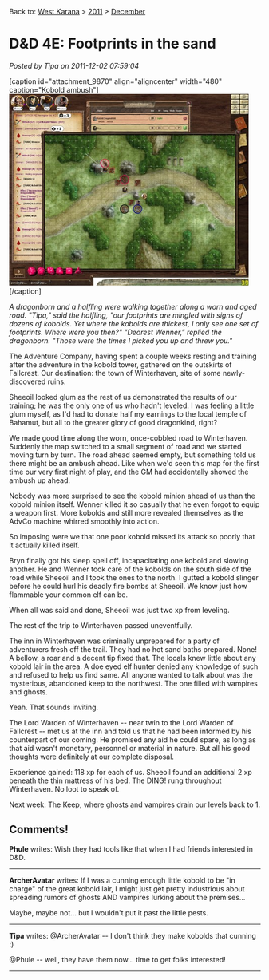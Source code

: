 Back to: [West Karana](/posts/westkarana.md) > [2011](/posts/2011/westkarana.md) > [December](./westkarana.md)
# D&D 4E: Footprints in the sand

*Posted by Tipa on 2011-12-02 07:59:04*

[caption id="attachment\_9870" align="aligncenter" width="480" caption="Kobold ambush"][![](../../../uploads/2011/12/FantasyGrounds-2011-12-01-22-05-16-84-480x384.jpg "Kobold ambush")](../../../uploads/2011/12/FantasyGrounds-2011-12-01-22-05-16-84.jpg)[/caption]

*A dragonborn and a halfling were walking together along a worn and aged road. "Tipa," said the halfling, "our footprints are mingled with signs of dozens of kobolds. Yet where the kobolds are thickest, I only see one set of footprints. Where were you then?" "Dearest Wenner," replied the dragonborn. "Those were the times I picked you up and threw you."*

The Adventure Company, having spent a couple weeks resting and training after the adventure in the kobold tower, gathered on the outskirts of Fallcrest. Our destination: the town of Winterhaven, site of some newly-discovered ruins. 

Sheeoil looked glum as the rest of us demonstrated the results of our training; he was the only one of us who hadn't leveled. I was feeling a little glum myself, as I'd had to donate half my earnings to the local temple of Bahamut, but all to the greater glory of good dragonkind, right?

We made good time along the worn, once-cobbled road to Winterhaven. Suddenly the map switched to a small segment of road and we started moving turn by turn. The road ahead seemed empty, but something told us there might be an ambush ahead. Like when we'd seen this map for the first time our very first night of play, and the GM had accidentally showed the ambush up ahead.

Nobody was more surprised to see the kobold minion ahead of us than the kobold minion itself. Wenner killed it so casually that he even forgot to equip a weapon first. More kobolds and still more revealed themselves as the AdvCo machine whirred smoothly into action.

So imposing were we that one poor kobold missed its attack so poorly that it actually killed itself.

Bryn finally got his sleep spell off, incapacitating one kobold and slowing another. He and Wenner took care of the kobolds on the south side of the road while Sheeoil and I took the ones to the north. I gutted a kobold slinger before he could hurl his deadly fire bombs at Sheeoil. We know just how flammable your common elf can be.

When all was said and done, Sheeoil was just two xp from leveling.

The rest of the trip to Winterhaven passed uneventfully.

The inn in Winterhaven was criminally unprepared for a party of adventurers fresh off the trail. They had no hot sand baths prepared. None! A bellow, a roar and a decent tip fixed that. The locals knew little about any kobold lair in the area. A doe eyed elf hunter denied any knowledge of such and refused to help us find same. All anyone wanted to talk about was the mysterious, abandoned keep to the northwest. The one filled with vampires and ghosts. 

Yeah. That sounds inviting.

The Lord Warden of Winterhaven -- near twin to the Lord Warden of Fallcrest -- met us at the inn and told us that he had been informed by his counterpart of our coming. He promised any aid he could spare, as long as that aid wasn't monetary, personnel or material in nature. But all his good thoughts were definitely at our complete disposal.

Experience gained: 118 xp for each of us. Sheeoil found an additional 2 xp beneath the thin mattress of his bed. The DING! rung throughout Winterhaven. No loot to speak of.

Next week: The Keep, where ghosts and vampires drain our levels back to 1.
## Comments!

**Phule** writes: Wish they had tools like that when I had friends interested in D&D.

---

**ArcherAvatar** writes: If I was a cunning enough little kobold to be "in charge" of the great kobold lair, I might just get pretty industrious about spreading rumors of ghosts AND vampires lurking about the premises... 

Maybe, maybe not... but I wouldn't put it past the little pests.

---

**Tipa** writes: @ArcherAvatar -- I don't think they make kobolds that cunning :)

@Phule -- well, they have them now... time to get folks interested!

---

